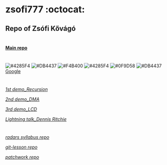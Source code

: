 # zsofi777 :octocat:
## Repo of Zsófi Kővágó
#
**[Main repo](https://github.com/zsofi777)**
#
![#4285F4](https://placehold.it/15/4285F4/000000?text=+)
![#DB4437](https://placehold.it/15/DB4437/000000?text=+)
![#F4B400](https://placehold.it/15/F4B400/000000?text=+)
![#4285F4](https://placehold.it/15/4285F4/000000?text=+)
![#0F9D58](https://placehold.it/15/0F9D58/000000?text=+)
![#DB4437](https://placehold.it/15/DB4437/000000?text=+)
[Google](https://www.google.com/)
#
*[1st demo_Recursion](https://slides.com/zsofikovago/deck)*

*[2nd demo_DMA](https://slides.com/zsofikovago/deck-1)*

*[3rd demo_LCD](https://slides.com/zsofikovago/deck-3)*

*[Lightning talk_Dennis Ritchie](https://slides.com/zsofikovago/deck-2)*

#  

*[radars syllabus repo](https://github.com/green-fox-academy/radars-syllabus)*

*[git-lesson repo](https://github.com/zsofi777/git-lesson-repository)*

*[patchwork repo](https://github.com/zsofi777/patchwork)*

